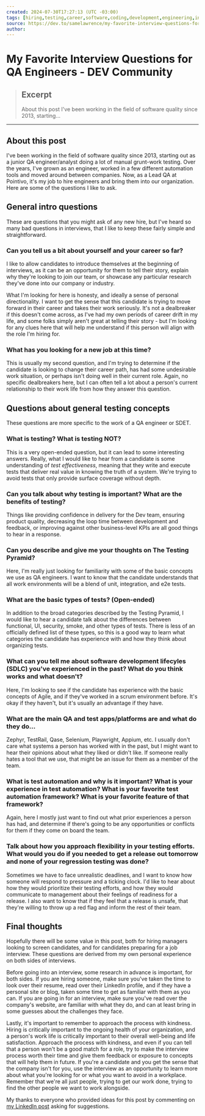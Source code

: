 ```yaml
---
created: 2024-07-30T17:27:13 (UTC -03:00)
tags: [hiring,testing,career,software,coding,development,engineering,inclusive,community]
source: https://dev.to/samelawrence/my-favorite-interview-questions-for-qa-engineers-485a
author: 
---
```


# My Favorite Interview Questions for QA Engineers - DEV Community

> ## Excerpt
> About this post   I've been working in the field of software quality since 2013, starting...

---
## [](https://dev.to/samelawrence/my-favorite-interview-questions-for-qa-engineers-485a#about-this-post)About this post

I've been working in the field of software quality since 2013, starting out as a junior QA engineer/analyst doing a lot of manual grunt-work testing. Over the years, I've grown as an engineer, worked in a few different automation tools and moved around between companies. Now, as a Lead QA at Pointivo, it's my job to hire engineers and bring them into our organization. Here are some of the questions I like to ask.

## [](https://dev.to/samelawrence/my-favorite-interview-questions-for-qa-engineers-485a#general-intro-questions)General intro questions

These are questions that you might ask of any new hire, but I've heard so many bad questions in interviews, that I like to keep these fairly simple and straightforward.

### [](https://dev.to/samelawrence/my-favorite-interview-questions-for-qa-engineers-485a#can-you-tell-us-a-bit-about-yourself-and-your-career-so-far)Can you tell us a bit about yourself and your career so far?

I like to allow candidates to introduce themselves at the beginning of interviews, as it can be an opportunity for them to tell their story, explain why they're looking to join our team, or showcase any particular research they've done into our company or industry.

What I'm looking for here is honesty, and ideally a sense of personal directionality. I want to get the sense that this candidate is trying to move forward in their career and takes their work seriously. It's not a dealbreaker if this doesn't come across, as I've had my own periods of career drift in my life, and some folks simply aren't great at telling their story - but I'm looking for any clues here that will help me understand if this person will align with the role I'm hiring for.

### [](https://dev.to/samelawrence/my-favorite-interview-questions-for-qa-engineers-485a#what-has-you-looking-for-a-new-job-at-this-time)What has you looking for a new job at this time?

This is usually my second question, and I'm trying to determine if the candidate is looking to change their career path, has had some undesirable work situation, or perhaps isn't doing well in their current role. Again, no specific dealbreakers here, but I can often tell a lot about a person's current relationship to their work life from how they answer this question.

## [](https://dev.to/samelawrence/my-favorite-interview-questions-for-qa-engineers-485a#questions-about-general-testing-concepts)Questions about general testing concepts

These questions are more specific to the work of a QA engineer or SDET.

### [](https://dev.to/samelawrence/my-favorite-interview-questions-for-qa-engineers-485a#what-is-testing-what-is-testing-not)What is testing? What is testing NOT?

This is a very open-ended question, but it can lead to some interesting answers. Really, what I would like to hear from a candidate is some understanding of _test effectiveness_, meaning that they write and execute tests that deliver real value in knowing the truth of a system. We're trying to avoid tests that only provide surface coverage without depth.

### [](https://dev.to/samelawrence/my-favorite-interview-questions-for-qa-engineers-485a#can-you-talk-about-why-testing-is-important-what-are-the-benefits-of-testing)Can you talk about why testing is important? What are the benefits of testing?

Things like providing confidence in delivery for the Dev team, ensuring product quality, decreasing the loop time between development and feedback, or improving against other business-level KPIs are all good things to hear in a response.

### [](https://dev.to/samelawrence/my-favorite-interview-questions-for-qa-engineers-485a#can-you-describe-and-give-me-your-thoughts-on-the-testing-pyramid)Can you describe and give me your thoughts on The Testing Pyramid?

Here, I'm really just looking for familiarity with some of the basic concepts we use as QA engineers. I want to know that the candidate understands that all work environments will be a blend of unit, integration, and e2e tests.

### [](https://dev.to/samelawrence/my-favorite-interview-questions-for-qa-engineers-485a#what-are-the-basic-types-of-tests-openended)What are the basic types of tests? (Open-ended)

In addition to the broad categories described by the Testing Pyramid, I would like to hear a candidate talk about the differences between functional, UI, security, smoke, and other types of tests. There is less of an officially defined list of these types, so this is a good way to learn what categories the candidate has experience with and how they think about organizing tests.

### [](https://dev.to/samelawrence/my-favorite-interview-questions-for-qa-engineers-485a#what-can-you-tell-me-about-software-development-lifecyles-sdlc-youve-experienced-in-the-past-what-do-you-think-works-and-what-doesnt)What can you tell me about software development lifecyles (SDLC) you've experienced in the past? What do you think works and what doesn't?

Here, I'm looking to see if the candidate has experience with the basic concepts of Agile, and if they've worked in a scrum environment before. It's okay if they haven't, but it's usually an advantage if they have.

### [](https://dev.to/samelawrence/my-favorite-interview-questions-for-qa-engineers-485a#what-are-the-main-qa-and-test-appsplatforms-are-and-what-do-they-do)What are the main QA and test apps/platforms are and what do they do...

Zephyr, TestRail, Qase, Selenium, Playwright, Appium, etc. I usually don't care what systems a person has worked with in the past, but I might want to hear their opinions about what they liked or didn't like. If someone really hates a tool that we use, that might be an issue for them as a member of the team.

### [](https://dev.to/samelawrence/my-favorite-interview-questions-for-qa-engineers-485a#what-is-test-automation-and-why-is-it-important-what-is-your-experience-in-test-automation-what-is-your-favorite-test-automation-framework-what-is-your-favorite-feature-of-that-framework)What is test automation and why is it important? What is your experience in test automation? What is your favorite test automation framework? What is your favorite feature of that framework?

Again, here I mostly just want to find out what prior experiences a person has had, and determine if there's going to be any opportunities or conflicts for them if they come on board the team.

### [](https://dev.to/samelawrence/my-favorite-interview-questions-for-qa-engineers-485a#talk-about-how-you-approach-flexibility-in-your-testing-efforts-what-would-you-do-if-you-needed-to-get-a-release-out-tomorrow-and-none-of-your-regression-testing-was-done)Talk about how you approach flexibility in your testing efforts. What would you do if you needed to get a release out tomorrow and none of your regression testing was done?

Sometimes we have to face unrealistic deadlines, and I want to know how someone will respond to pressure and a ticking clock. I'd like to hear about how they would prioritize their testing efforts, and how they would communicate to management about their feelings of readiness for a release. I also want to know that if they feel that a release is unsafe, that they're willing to throw up a red flag and inform the rest of their team.

## [](https://dev.to/samelawrence/my-favorite-interview-questions-for-qa-engineers-485a#final-thoughts)Final thoughts

Hopefully there will be some value in this post, both for hiring managers looking to screen candidates, and for candidates preparing for a job interview. These questions are derived from my own personal experience on both sides of interviews.

Before going into an interview, some research in advance is important, for both sides. If you are hiring someone, make sure you've taken the time to look over their resume, read over their LinkedIn profile, and if they have a personal site or blog, taken some time to get as familiar with them as you can. If you are going in for an interview, make sure you've read over the company's website, are familiar with what they do, and can at least bring in some guesses about the challenges they face.

Lastly, it's important to remember to approach the process with kindness. Hiring is critically important to the ongoing health of your organization, and a person's work life is critically important to their overall well-being and life satisfaction. Approach the process with kindness, and even if you can tell that a person won't be a good match for a role, try to make the interview process worth their time and give them feedback or exposure to concepts that will help them in future. If you're a candidate and you get the sense that the company isn't for you, use the interview as an opportunity to learn more about what you're looking for or what you want to avoid in a workplace. Remember that we're all just people, trying to get our work done, trying to find the other people we want to work alongside.

My thanks to everyone who provided ideas for this post by commenting on [my LinkedIn post](https://www.linkedin.com/feed/update/urn%3Ali%3Aactivity%3A7150722218749042688/) asking for suggestions.
